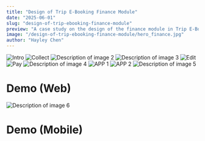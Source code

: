 ```yaml
---
title: "Design of Trip E-Booking Finance Module"
date: "2025-06-01"
slug: "design-of-trip-ebooking-finance-module"
preview: "A case study on the design of the finance module in Trip E-Booking."
image: "/design-of-trip-ebooking-finance-module/hero_finance.jpg"
author: "Hayley Chen"
---
```


![Intro](/design-of-trip-ebooking-finance-module/f01.jpg)
![Collect](/design-of-trip-ebooking-finance-module/btw_12_collect.gif)
![Description of image 2](/design-of-trip-ebooking-finance-module/f02.jpg)
![Description of image 3](/design-of-trip-ebooking-finance-module/f03.jpg)
![Edit](/design-of-trip-ebooking-finance-module/btw_23_edit.gif)
![Pay](/design-of-trip-ebooking-finance-module/btw_34_pay.gif)
![Description of image 4](/design-of-trip-ebooking-finance-module/f04.jpg)
![APP 1](/design-of-trip-ebooking-finance-module/btw_45_app_1.gif)
![APP 2](/design-of-trip-ebooking-finance-module/btw_45_app_2.gif)
![Description of image 5](/design-of-trip-ebooking-finance-module/f05.jpg)

# Demo (Web)
<Vimeo id="1094274889" />

![Description of image 6](/design-of-trip-ebooking-finance-module/06.jpg)

# Demo (Mobile)
<Vimeo id="1094273417" />
